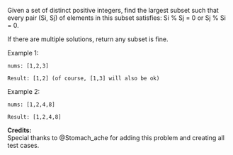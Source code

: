 Given a set of distinct positive integers, find the largest subset such that every pair (Si, Sj) of elements in this subset satisfies: Si % Sj = 0 or Sj % Si = 0.

If there are multiple solutions, return any subset is fine.

Example 1:
```
nums: [1,2,3]

Result: [1,2] (of course, [1,3] will also be ok)
```
Example 2:
```
nums: [1,2,4,8]

Result: [1,2,4,8]
```

**Credits:**  
Special thanks to @Stomach_ache for adding this problem and creating all test cases.

